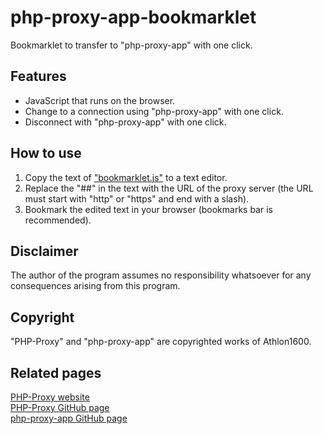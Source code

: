 # php-proxy-app-bookmarklet
Bookmarklet to transfer to "php-proxy-app" with one click.  

## Features
* JavaScript that runs on the browser.
* Change to a connection using "php-proxy-app" with one click.
* Disconnect with "php-proxy-app" with one click.

## How to use
1. Copy the text of ["bookmarklet.js"](bookmarklet.js) to a text editor.
2. Replace the "##" in the text with the URL of the proxy server (the URL must start with "http" or "https" and end with a slash).
3. Bookmark the edited text in your browser (bookmarks bar is recommended).

## Disclaimer
The author of the program assumes no responsibility whatsoever for any consequences arising from this program.  

## Copyright
"PHP-Proxy" and "php-proxy-app" are copyrighted works of Athlon1600.

## Related pages
[PHP-Proxy website](https://www.php-proxy.com/)  
[PHP-Proxy GitHub page](https://github.com/Athlon1600/php-proxy)  
[php-proxy-app GitHub page](https://github.com/Athlon1600/php-proxy-app)  
